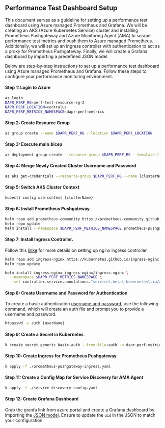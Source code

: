 ## Performance Test Dashboard Setup

This document serves as a guideline for setting up a performance test dashboard using Azure managed Prometheus and Grafana. We will be creating an AKS (Azure Kubernetes Service) cluster and installing Prometheus Pushgateway and Azure Monitoring Agent (AMA) to scrape performance test metrics and push them to Azure managed Prometheus. Additionally, we will set up an ingress controller with authentication to act as a proxy for Prometheus Pushgateway. Finally, we will create a Grafana dashboard by importing a predefined JSON model.

Below are step-by-step instructions to set up a performance test dashboard using Azure managed Prometheus and Grafana. Follow these steps to configure your performance monitoring environment.

#### Step 1: Login to Azure

```bash
az login
DAPR_PERF_RG=perf-test-resource-rg-2
DAPR_PERF_LOCATION=centralus
DAPR_PERF_METRICS_NAMESPACE=dapr-perf-metrics
```

#### Step 2: Create Resource Group
```bash
az group create --name $DAPR_PERF_RG --location $DAPR_PERF_LOCATION
```

#### Step 3: Execute main.bicep

```bash
az deployment group create --resource-group $DAPR_PERF_RG --template-file main.bicep
```

#### Step 4: Merge Newly Created Cluster Username and Password

```bash
az aks get-credentials --resource-group $DAPR_PERF_RG --name {clusterName}
```

#### Step 5: Switch AKS Cluster Context

```bash
kubectl config use-context {clusterName}
```

#### Step 6: Install Prometheus Pushgateway

```bash
helm repo add prometheus-community https://prometheus-community.github.io/helm-charts
helm repo update
helm install --namespace $DAPR_PERF_METRICS_NAMESPACE prometheus-pushgateway prometheus-community/prometheus-pushgateway
```

#### Step 7: Install Ingress Controller. 

Follow this [linke](https://learn.microsoft.com/en-us/azure/aks/ingress-basic?tabs=azure-cli#basic-configuration) for more details on setting up nginx ingress controller.

```bash
helm repo add ingress-nginx https://kubernetes.github.io/ingress-nginx
helm repo update

helm install ingress-nginx ingress-nginx/ingress-nginx \
  --namespace $DAPR_PERF_METRICS_NAMESPACE \
  --set controller.service.annotations."service\.beta\.kubernetes\.io/azure-load-balancer-health-probe-request-path"=/healthz
```

#### Step 8: Create Username and Password for Authentication

To create a basic authentication [username and password](https://kubernetes.github.io/ingress-nginx/examples/auth/basic/), use the following command, which will create an auth file and prompt you to provide a username and password.

```bash
htpasswd -c auth {userName}
```

#### Step 9: Create a Secret in Kubernetes

```bash
k create secret generic basic-auth --from-file=auth -n dapr-perf-metrics
```

#### Step 10: Create Ingress for Prometheus Pushgateway

```bash
k apply -f ./prometheus-pushgateway-ingress.yaml
```

#### Step 11: Create a Config Map for Service Discovery for AMA Agent

```bash
k apply -f ./service-discovery-config.yaml
```

#### Step 12: Create Grafana Dashboard

Grab the granfa link from azure portal and create a Grafana dashboard by importing the [JSON model](https://github.com/dapr/dapr/blob/master/tests/grafana/grafana-perf-test-dashboard.json). Ensure to update the `uid` in the JSON to match your configuration.
